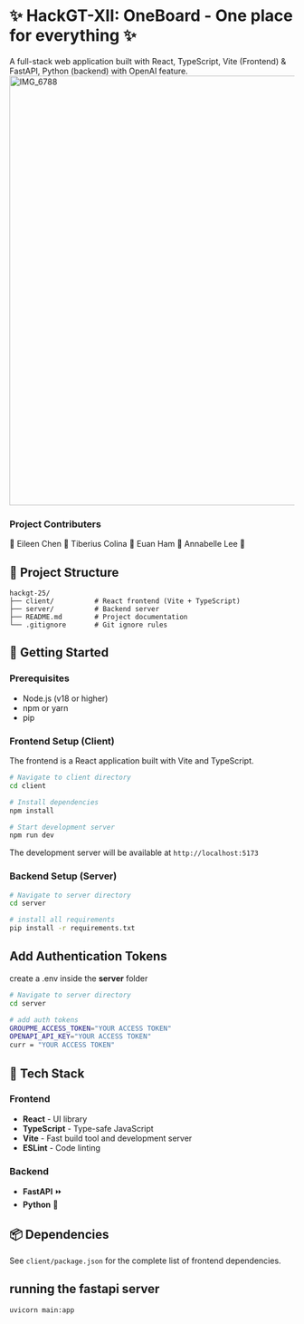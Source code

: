 # ✨ HackGT-XII: OneBoard - One place for everything ✨

A full-stack web application built with React, TypeScript, Vite (Frontend) & FastAPI, Python (backend) with OpenAI feature.
<img width="1500" height="758" alt="IMG_6788" src="https://github.com/user-attachments/assets/74d9a1c0-a4ed-4734-887d-bed4dc42f43c" />


### Project Contributers 
🧋 Eileen Chen 🧋 Tiberius Colina 🧋 Euan Ham 🧋 Annabelle Lee 🧋

## 📁 Project Structure

```
hackgt-25/
├── client/          # React frontend (Vite + TypeScript)
├── server/          # Backend server
├── README.md        # Project documentation
└── .gitignore       # Git ignore rules
```

## 🚀 Getting Started

### Prerequisites
- Node.js (v18 or higher)
- npm or yarn
- pip

### Frontend Setup (Client)
The frontend is a React application built with Vite and TypeScript.

```bash
# Navigate to client directory
cd client

# Install dependencies
npm install

# Start development server
npm run dev
```

The development server will be available at `http://localhost:5173`

### Backend Setup (Server)

```bash
# Navigate to server directory
cd server

# install all requirements
pip install -r requirements.txt
```

## Add Authentication Tokens
create a .env inside the **server** folder
   ```bash
   # Navigate to server directory
   cd server

   # add auth tokens
   GROUPME_ACCESS_TOKEN="YOUR ACCESS TOKEN"
   OPENAPI_API_KEY="YOUR ACCESS TOKEN"
   curr = "YOUR ACCESS TOKEN"
   ```

## 🧪 Tech Stack

### Frontend
- **React** - UI library
- **TypeScript** - Type-safe JavaScript
- **Vite** - Fast build tool and development server
- **ESLint** - Code linting

### Backend
- **FastAPI** ⏩
- **Python** 🐍

## 📦 Dependencies

See `client/package.json` for the complete list of frontend dependencies.

## running the fastapi server
```bash
uvicorn main:app
````

